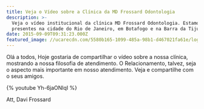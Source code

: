 ```yaml
---
title: Veja o Vídeo sobre a Clínica da MD Frossard Odontologia
description: >-
  Veja o vídeo institucional da clínica MD Frossard Odontologia. Estamos
  presentes na cidade do Rio de Janeiro, em Botafogo e na Barra da Tijuca. 
date: 2015-09-09T09:31:23.000Z
featured_image: //ucarecdn.com/5580b165-1099-485a-98b1-d467021fa61e/logo-MD.jpg
---
```


Olá a todos,
Hoje gostaria de compartilhar o vídeo sobre a nossa clínica, mostrando a nossa filosofia de atendimento. O Relacionamento, talvez, seja o aspecto mais importante em nosso atendimento. Veja e compartilhe com o seus amigos.

{% youtube Yh-6jaONlqI %}

Att,
Davi Frossard  
